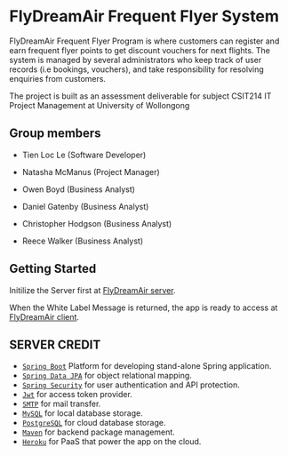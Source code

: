 # FlyDreamAir Frequent Flyer System

FlyDreamAir Frequent Flyer Program is where customers can register and earn frequent flyer points to get discount vouchers for next flights. The system is managed by several administrators who keep track of user records (i.e bookings, vouchers), and take responsibility for resolving enquiries from customers.

The project is built as an assessment deliverable for subject CSIT214 IT Project Management at University of Wollongong

## Group members

- Tien Loc Le (Software Developer)

- Natasha McManus (Project Manager)

- Owen Boyd (Business Analyst)

- Daniel Gatenby (Business Analyst)

- Christopher Hodgson (Business Analyst)

- Reece Walker (Business Analyst)

## Getting Started

Initilize the Server first at [FlyDreamAir server](https://flydreamair-react.herokuapp.com/).

When the White Label Message is returned, the app is ready to access at [FlyDreamAir client](https://flydreamair-react.herokuapp.com/).


## SERVER CREDIT

- [```Spring Boot```](https://spring.io/projects/spring-boot) Platform for developing stand-alone Spring application.
- [```Spring Data JPA```](https://spring.io/projects/spring-data-jpa) for object relational mapping.
- [```Spring Security```](https://spring.io/projects/spring-security) for user authentication and API protection.
- [```Jwt```](https://jwt.io/) for access token provider.
- [```SMTP```](https://en.wikipedia.org/wiki/Simple_Mail_Transfer_Protocol) for mail transfer.
- [```MySQL```](https://www.mysql.com/) for local database storage.
- [```PostgreSQL```](https://www.postgresql.org/) for cloud database storage.
- [```Maven```](http://maven.apache.org/) for backend package management.
- [```Heroku```](https://www.heroku.com/) for PaaS that power the app on the cloud.

